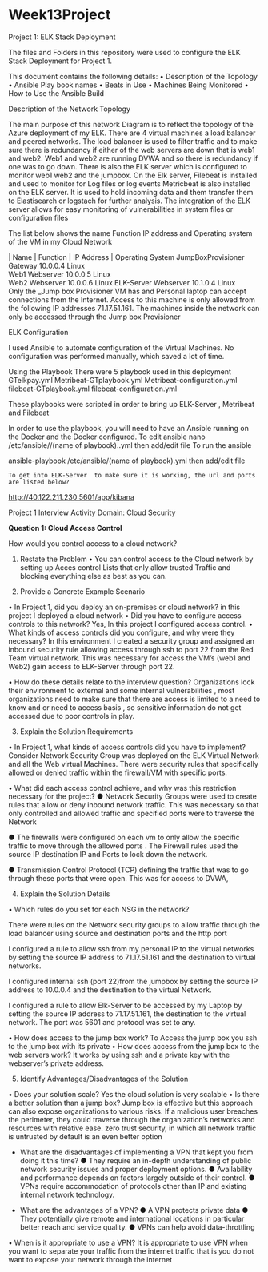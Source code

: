 # Week13Project
 
Project 1: ELK Stack Deployment

The files and Folders in this repository were used to configure the ELK Stack Deployment for Project 1.

This document contains the following details:
•	Description of the Topology
•	Ansible Play book names
•	Beats in Use
•	Machines Being Monitored
•	How to Use the Ansible Build


 Description of the Network Topology

The main purpose of this network Diagram is to reflect the topology of the Azure deployment of my ELK. There are 4 virtual machines a load balancer and peered networks.
The load balancer is used to filter traffic and to make sure there is redundancy if either of the web servers are down that is web1 and web2. 
Web1 and web2 are running DVWA and so there is redundancy if one was to go down.
There is also the ELK server which is configured to monitor web1 web2 and the jumpbox.
On the Elk server, Filebeat is installed and used to monitor for Log files or log events
     Metricbeat is also installed on the ELK server. It is used to hold incoming data and them transfer them to Elastisearch or logstach for           further analysis. The integration of the ELK server allows for easy monitoring of vulnerabilities in system files or configuration files 
    
The list below shows the name Function IP address and Operating system of the VM in my Cloud Network

| Name	          | Function   | IP Address | Operating System 
JumpBoxProvisioner       Gateway   10.0.0.4      Linux	
Web1                     Webserver   10.0.0.5    Linux	
Web2	              Webserver   10.0.0.6    Linux	
ELK-Server               Webserver   10.1.0.4      Linux	
Only the _Jump box Provisioner VM has and Personal laptop can accept connections from the  Internet. Access to this machine is only allowed from the following IP addresses 71.17.51.161.
The machines inside the network can only be accessed through the Jump box Provisioner


ELK Configuration

I used Ansible to automate configuration of the Virtual Machines. No configuration was performed manually, which saved a lot of time.
      


Using the Playbook
There were 5 playbook used in this deployment
GTelkpay.yml
Metribeat-GTplaybook.yml
Metribeat-configuration.yml
filebeat-GTplaybook.yml
filebeat-configuration.yml

These playbooks were scripted in order to bring up ELK-Server , Metribeat and Filebeat

In order to use the playbook, you will need to have an Ansible running on the Docker and the Docker configured. 
To edit ansible
nano /etc/ansible//(name of playbook)..yml then add/edit file
To run the ansible

ansible-playbook /etc/ansible/(name of playbook).yml then add/edit file

    To get into ELK-Server  to make sure it is working, the url and ports are listed below?
http://40.122.211.230:5601/app/kibana





Project 1 Interview Activity
Domain: Cloud Security
 
**Question 1: Cloud Access Control**

How would you control access to a cloud network?
1.	Restate the Problem
•	You can control access to the Cloud network by setting up Acces control Lists that only allow trusted Traffic and blocking everything else as best as you can.

2.	Provide a Concrete Example Scenario

•	In Project 1, did you deploy an on-premises or cloud network?
            in this project I deployed a cloud network
•	Did you have to configure access controls to this network?
         Yes, In this project I configured access control.
•	What kinds of access controls did you configure, and why were they necessary?
In this environment I created a security group and assigned an inbound security rule allowing access through  ssh to port  22 from the Red Team virtual network. This was necessary for access the VM’s (web1 and Web2) gain access to ELK-Server  through port 22.

•	How do these details relate to the interview question?
Organizations lock their environment to external and some internal vulnerabilities , most organizations need to make sure that there are access is limited to a need to know and or need to access basis , so sensitive information do not get accessed due to poor controls in play. 


3.	Explain the Solution Requirements

•	In Project 1, what kinds of access controls did you have to   implement? Consider
Network Security Group was deployed on the ELK Virtual Network and all the Web virtual Machines. There were security rules that specifically allowed or denied traffic within the firewall/VM with specific ports.

•	What did each access control achieve, and why was this restriction  necessary for the project?
●		Network Security Groups were used to create rules that allow or deny inbound network traffic. This was necessary so that only controlled and allowed traffic and specified ports were to traverse the Network

●		The firewalls were configured on each vm to only allow the specific traffic to move through the allowed ports . The Firewall rules used the source IP destination IP and Ports to lock down the network.


●	Transmission Control Protocol (TCP)  defining the traffic that was to go through these ports that were open. This was for access to DVWA,



4.	Explain the Solution Details

•	Which rules do you set for each NSG in the network?
 
There were rules on the Network security groups to allow traffic through the load balancer using source and destination ports and the http port 


I configured  a rule to allow ssh from my personal IP to the virtual networks by setting the source IP address to 71.17.51.161 and the destination to virtual networks. 

I configured  internal ssh (port 22)from the jumpbox by setting the source IP address to 10.0.0.4 and the destination to the virtual Network. 

I configured a rule to allow Elk-Server to be accessed by my Laptop by setting the source IP address to 71.17.51.161, the destination to the virtual network. The port was 5601 and protocol was set to any.



•	How does access to the jump box work?
To Access the jump box you ssh to the jump box with its private
•	How does access from the jump box to the web servers work?
It works by using ssh  and a private key with the webserver’s private address.

5.	Identify Advantages/Disadvantages of the Solution

•	Does your solution scale?
                       Yes the cloud solution is very scalable
•	Is there a better solution than a jump box?
Jump box is effective but this approach can also expose organizations to various risks. If a malicious user breaches the perimeter, they could traverse through the organization’s networks and resources with relative ease. zero trust security, in which all network traffic is untrusted by default is an even better option
-	What are the disadvantages of implementing a VPN that kept you from doing it this time?
●	They require an in-depth understanding of public network security issues and proper deployment options.
●	Availability and performance depends on factors largely outside of their control.
●	VPNs require accommodation of protocols other than IP and existing internal network technology.

- What are the advantages of a VPN?
●	A VPN protects private data
●	They potentially give remote and international locations in particular better reach and service quality.
●	VPNs can help avoid data-throttling
 
•	When is it appropriate to use a VPN?
It is appropriate to use VPN when you want to separate your traffic from the internet traffic that is you do not want to expose your network through the internet

